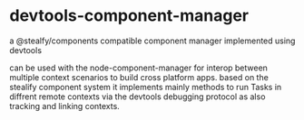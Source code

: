 # devtools-component-manager
a @stealfy/components compatible component manager implemented using devtools

can be used with the node-component-manager for interop between multiple context scenarios to build cross platform apps. based on the stealify component system
it implements mainly methods to run Tasks in diffrent remote contexts via the devtools debugging protocol as also tracking and linking contexts.
